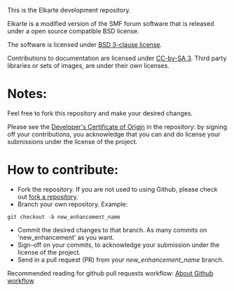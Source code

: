 This is the Elkarte development repository.


Elkarte is a modified version of the SMF forum software that is released under a open source compatible BSD license.

The software is licensed under [BSD 3-clause license](http://www.opensource.org/licenses/BSD-3-Clause).

Contributions to documentation are licensed under [CC-by-SA 3](http://creativecommons.org/licenses/by-sa/3.0). Third party libraries or sets of images, are under their own licenses.

Notes:
===
Feel free to fork this repository and make your desired changes.

Please see the [Developer's Certificate of Origin](https://github.com/elkarte/Elkarte/blob/master/DCO.txt) in the repository:
by signing off your contributions, you acknowledge that you can and do license your submissions under the license of the project.

How to contribute:
===
* Fork the repository. If you are not used to using Github, please check out [fork a repository](http://help.github.com/fork-a-repo).
* Branch your own repository. Example:
```
git checkout -b new_enhancement_name
```
* Commit the desired changes to that branch. As many commits on 'new_enhancement' as you want.
* Sign-off on your commits, to acknowledge your submission under the license of the project.
* Send in a pull request (PR) from your _new_enhancement_name_ branch.

Recommended reading for github pull requests workflow:
[About Github workflow](http://qsapp.com/wiki/Github#Github_Contributor_Workflow)
